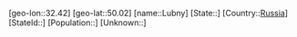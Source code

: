 ﻿---
location: [50.02,32.42]
type: City
tags:
- geo/City


SpocWebEntityId: 32120
isDeleted: false
confidential: public

---
[geo-lon::32.42]
[geo-lat::50.02]
[name::Lubny]
[State::]
[Country::[Russia](geo/Continent/Europe/Russia.md)]
[StateId::]
[Population::]
[Unknown::]

